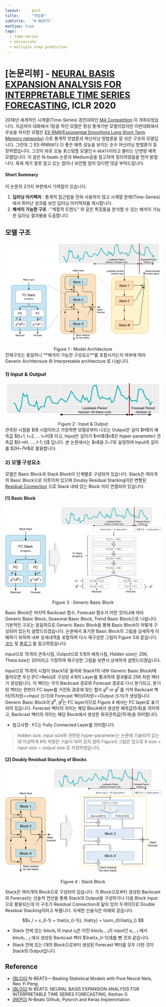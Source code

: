 ```yaml
---
layout:     post
title:      "작업중"
subtitle:   "N-BEATS"
mathjax: true
tags:
  - time-series
  - univariate
  - multiple step prediction 
---
```


# [논문리뷰] - [NEURAL BASIS EXPANSION ANALYSIS FOR INTERPRETABLE TIME SERIES FORECASTING](https://arxiv.org/abs/1905.10437), ICLR 2020

2018년 세계적인 시계열(Time-Series) 경진대회인 [M4 Competition](https://www.sciencedirect.com/science/article/abs/pii/S0169207018300785) 이 개최되었습니다.
지금까지 대회에서 1등을 하던 모델은 항상 통계기반 모델이었지만 이번대회에서 우승을 차지한 모델은 [ES-RNN(Exponential Smoothing Long Short Term Memory networks)](https://arxiv.org/abs/1907.03329) 으로 통계적 방법론과 머신러닝 방법론을 잘 섞은 구조의 모델입니다.
그런데 그 ES-RNN보다 더 좋은 예측 성능을 보이는 순수 머신러닝 방법론이 등장하였습니다.
그것이 바로 오늘 포스팅할 모델인 `N-BEATS`이라고 불리는 단변량 예측 모델입니다.
이 글은 N-beats 논문과 Medium글을 참고하여 정리하였음을 먼저 밝힙니다. 혹세 제가 잘못 알고 있는 점이나 보안할 점이 있다면 댓글 부탁드립니다.

#### Short Summary
이 논문의 2가지 부분에서 기여점이 있습니다.
1. **딥러닝 아키텍처** : 통계적 접근법을 전혀 사용하지 않고 시계열 문제(Time-Series)에서 뛰어난 성과를 보인 딥러닝 아키텍처를 제시합니다.
2. **해석이 가능한 구조** : "계절적 트렌드" 와 같은 특징들을 분석할 수 있는 해석이 가능한 딥러닝 결과물을 도출합니다.  

## 모델 구조
![](/img/in-post/2020/2020-09-09/model_architect.png)
<center>Figure 1 : Model Architecture</center>
전체구조는 동일하나 **해석이 가능한 구성요소**를 포함시키는지 여부에 따라 Generic Architecture 와 Interpretable architecture 로 나뉩니다.

### 1) Input & Output
![](/img/in-post/2020/2020-09-09/input_output.png)
<center>Figure 2 : Input & Output</center>
관측된 시점을 $t$ 시점이라고 가정하면 모델로부터 나오는 Output은 길이 $H$의 예측값 $[t+1, t+2, ... t+H]$ 이고, Input은 길이가 $nH$($n$은 hyper-parameter) 관측값 $[t-nH, ..., t-1, t]$ 입니다.
본 논문에서는 $n$을 2~7로 설정하여 Input의 길이를 $2H~7H$로 활용합니다. 

### 2) 모델 구성요소
모델은 Basic Block과 Stack Block이 단계별로 구성되어 있습니다.
Stack은 여러개의 Basic Block으로 이루어져 있으며 Doubly Residual Stacking이란 변형된 [Residual Connection](https://ganghee-lee.tistory.com/41) 으로 Stack 내에 있는 Block 끼리 연결되어 있습니다.

#### [1] Basic Block
![](/img/in-post/2020/2020-09-09/generic_basic_block.png)
<center>Figure 3 : Generic Basic Block</center>

Basic Block은 마지막 Backcast 함수, Forecast 함수가 어떤 것이냐에 따라 Generic Basic Block, Seasonal Basic Block, Trend Basic Block으로 나뉩니다.
기본적인 구조는 동일하므로 Generic Basic Block을 통해 Basic Block이 어떻게 구성되어 있는지 설명드리겠습니다. 
논문에서 표기한 Basic Block의 그림을 상세하게 이해하기 위하여 내부 상세내역을 포함하여 다시 재구성한 그림이 Figure 3과 같습니다. 
[코드](https://github.com/ElementAI/N-BEATS/blob/master/experiments/model.py) 및 [블로그](https://medium.com/@kshavgupta47/n-beats-neural-basis-expansion-analysis-for-interpretable-time-series-forecasting-91e94c830393) 를 참고하였습니다.

Input으로 15개의 관측시점, Output으로 5개의 예측시점, Hidden size는 256, Theta size는 20이라고 가정하여 재구성한 그림을 보면서 상세하게 설명드리겠습니다.   

Input으로 15개의 시점이 Stack1로 들어와 Stack1의 내부 Generic Basic Block$l$에 들어오면 우선 [FC+Relu]로 구성된 4개의 Layer를 통과하여 결과물로 256 차원 벡터가 생성됩니다.
이 벡터는 각각 Backcast 경로와 Forecast 경로로 다시 분기되고, 분기된 백터는 한번더 FC layer를 거친뒤 경로에 맞는 함수 $g^b$ or $g^f$ 를 거쳐 Backcast 벡터(15차원==Input 크기)와 Forecast 벡터(5차원==Output 크기)가 생성됩니다.
Generic Basic Block의  $g^b$, $g^f$는 FC layer이므로 Figure 4 에서는 FC layer로 표기되어 있습니다. 
Forecast 벡터의 의미는 해당 Block에서 생성한 예측값(5개)을 의미하고, Backcast 벡터의 의미는 해당 Block에서 생성한 회귀관측값(15개)을 의미합니다.
 * 참고사항 : FC는 Fully Connected Layer를 의미합니다.
> hidden size, input size와 관련된 hyper-parameter는 논문에 기술되어 있는데 이상하게 $\theta$의 차원은 기술이 되어 있지 않아 Figure3 그림은 임으로 $\theta$ size = input size + output size 로 지정하였습니다.

#### [2] Doubly Residual Stacking of Blocks
![](/img/in-post/2020/2020-09-09/stack_block.png)
<center>Figure 4 : Stack Block</center>

Stack은 여러개의 Block으로 구성되어 있습니다. 
각 Block으로부터 생성된 Backcast와 Forecast는 산술적 연산을 통해 Stack의 Output을 구성하거나 다음 Block Input으로 활용되는데 이 구조가 Residual Connection과 닮아 있어 두개이므로 Double Residual Stacking이라고 부릅니다.
자세한 산술식은 아래와 같습니다.

$$x_l = x_{l-1} = \hat{x_{l-1}},   \hat{y} = \sum_{l}\hat{y_l} $$
 - Stack 안에 있는 $block_l$ 의 input $x_l$은 이전 $block_{l-1}$의 input인 $x_{l-1}$ 에서 $block_{l-1}$ 에서 생성된 Backcast 벡터 $\hat{x_{l-1}}$를 뺀 것과 같습니다.
 - Stack 안에 있는 $l$개의 Block으로부터 생성된 Forecast 벡터를 모두 더한 것이 Stack의 Output입니다.
 
 

   







 









## Reference
 - [[BLOG]](https://towardsdatascience.com/n-beats-beating-statistical-models-with-neural-nets-28a4ba4a4de8) N-BEATS — Beating Statistical Models with Pure Neural Nets, Neo Yi Peng
 - [[BLOG]](https://medium.com/@kshavgupta47/n-beats-neural-basis-expansion-analysis-for-interpretable-time-series-forecasting-91e94c830393) N-BEATS: NEURAL BASIS EXPANSION ANALYSIS FOR INTERPRETABLE TIME SERIES FORECASTING, Keshav G
 - [[REPO]](https://github.com/philipperemy/n-beats) N-Beats Github, Pytorch and Keras Implemntation  